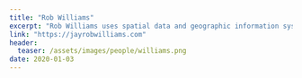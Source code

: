 ```yaml
---
title: "Rob Williams"
excerpt: "Rob Williams uses spatial data and geographic information systems (GIS) to explore how UN peacekeeping acitivty affects targeting patterns in active conflicts."
link: "https://jayrobwilliams.com"
header:
  teaser: /assets/images/people/williams.png
date: 2020-01-03
---
```

